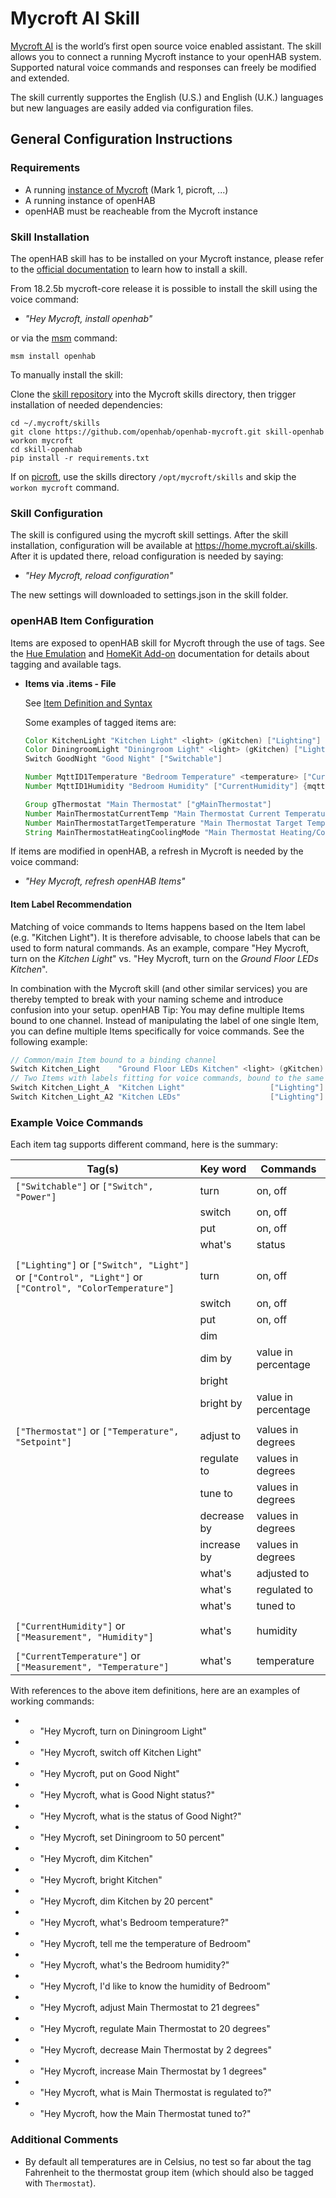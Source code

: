 # Mycroft AI Skill

[Mycroft AI](https://mycroft.ai/) is the world’s first open source voice enabled assistant.
The skill allows you to connect a running Mycroft instance to your openHAB system.
Supported natural voice commands and responses can freely be modified and extended.

The skill currently supportes the English (U.S.) and English (U.K.) languages but new languages are easily added via configuration files.

## General Configuration Instructions

### Requirements

- A running [instance of Mycroft](https://mycroft.ai/get-mycroft/) (Mark 1, picroft, ...)
- A running instance of openHAB
- openHAB must be reacheable from the Mycroft instance

### Skill Installation

The openHAB skill has to be installed on your Mycroft instance, please refer to the [official documentation](https://mycroft.ai/documentation/msm/) to learn how to install a skill. 

From 18.2.5b mycroft-core release it is possible to install the skill using the voice command:
- *"Hey Mycroft, install openhab"*

or via the [msm](https://mycroft.ai/documentation/msm/) command:
```shell
msm install openhab
```

To manually install the skill:

Clone the [skill repository](https://github.com/openhab/openhab-mycroft.git) into the Mycroft skills directory,
then trigger installation of needed dependencies:

```shell
cd ~/.mycroft/skills
git clone https://github.com/openhab/openhab-mycroft.git skill-openhab
workon mycroft
cd skill-openhab
pip install -r requirements.txt
```

If on [picroft](https://mycroft.ai/documentation/picroft/), use the skills directory `/opt/mycroft/skills` and skip the `workon mycroft` command.

### Skill Configuration

The skill is configured using the mycroft skill settings. After the skill installation, configuration will be available at https://home.mycroft.ai/skills. After it is updated there, reload configuration is needed by saying:

- *"Hey Mycroft, reload configuration"* 

The new settings will downloaded to settings.json in the skill folder.

### openHAB Item Configuration

Items are exposed to openHAB skill for Mycroft through the use of tags.
See the [Hue Emulation](https://www.openhab.org/addons/integrations/hueemulation/) and [HomeKit Add-on](https://www.openhab.org/addons/integrations/homekit/) documentation for details about tagging and available tags.

* **Items via .items - File**

  See [Item Definition and Syntax](https://www.openhab.org/docs/configuration/items.html#item-definition-and-syntax)
     
  Some examples of tagged items are:
  
  ```java
  Color KitchenLight "Kitchen Light" <light> (gKitchen) ["Lighting"] {channel="hue:0200:1:bloom1:color"}
  Color DiningroomLight "Diningroom Light" <light> (gKitchen) ["Lighting"] {channel="hue:0200:1:bloom1:color"}
  Switch GoodNight "Good Night"	["Switchable"]	

  Number MqttID1Temperature "Bedroom Temperature" <temperature> ["CurrentTemperature"] {mqtt="<[mosquitto:mysensors/SI/1/1/1/0/0:state:default]"}
  Number MqttID1Humidity "Bedroom Humidity" ["CurrentHumidity"] {mqtt="<[mosquitto:mysensors/SI/1/0/1/0/1:state:default]"}

  Group gThermostat "Main Thermostat" ["gMainThermostat"]
  Number MainThermostatCurrentTemp "Main Thermostat Current Temperature" (gMainThermostat) ["CurrentTemperature"]
  Number MainThermostatTargetTemperature "Main Thermostat Target Temperature" (gMainThermostat) ["TargetTemperature"]
  String MainThermostatHeatingCoolingMode "Main Thermostat Heating/Cooling Mode" (gMainThermostat) ["homekit:HeatingCoolingMode"]
  ```
 
If items are modified in openHAB, a refresh in Mycroft is needed by the voice command:

- *"Hey Mycroft, refresh openHAB Items"*

#### Item Label Recommendation

Matching of voice commands to Items happens based on the Item label (e.g. "Kitchen Light").
It is therefore advisable, to choose labels that can be used to form natural commands.
As an example, compare "Hey Mycroft, turn on the *Kitchen Light*" vs. "Hey Mycroft, turn on the *Ground Floor LEDs Kitchen*".

In combination with the Mycroft skill (and other similar services) you are thereby tempted to break with your naming scheme and introduce confusion into your setup.
openHAB Tip: You may define multiple Items bound to one channel.
Instead of manipulating the label of one single Item, you can define multiple Items specifically for voice commands.
See the following example:

```java
// Common/main Item bound to a binding channel
Switch Kitchen_Light    "Ground Floor LEDs Kitchen" <light> (gKitchen) {channel="..."}
// Two Items with labels fitting for voice commands, bound to the same binding channel
Switch Kitchen_Light_A  "Kitchen Light"                   ["Lighting"] {channel="..."}
Switch Kitchen_Light_A2 "Kitchen LEDs"                    ["Lighting"] {channel="..."}
```

### Example Voice Commands

Each item tag supports different command, here is the summary:

| Tag(s)                                                                                                 | Key word    | Commands            |
|--------------------------------------------------------------------------------------------------------|-------------|---------------------|
| `["Switchable"]` or `["Switch", "Power"]`                                                              | turn        | on, off             |
|                                                                                                        | switch      | on, off             |
|                                                                                                        | put         | on, off             |
|                                                                                                        | what's      | status              |
|                                                                                                        |             |                     |
| `["Lighting"]` or `["Switch", "Light"]` or `["Control", "Light"]` or `["Control", "ColorTemperature"]` | turn        | on, off             |
|                                                                                                        | switch      | on, off             |
|                                                                                                        | put         | on, off             |
|                                                                                                        | dim         |                     |
|                                                                                                        | dim by      | value in percentage |
|                                                                                                        | bright      |                     |
|                                                                                                        | bright by   | value in percentage |
|                                                                                                        |             |                     |
| `["Thermostat"]` or `["Temperature", "Setpoint"]`                                                      | adjust to   | values in degrees   |
|                                                                                                        | regulate to | values in degrees   |
|                                                                                                        | tune to     | values in degrees   |
|                                                                                                        | decrease by | values in degrees   |
|                                                                                                        | increase by | values in degrees   |
|                                                                                                        | what's      | adjusted to         |
|                                                                                                        | what's      | regulated to        |
|                                                                                                        | what's      | tuned to            |
|                                                                                                        |             |                     |
| `["CurrentHumidity"]` or `["Measurement", "Humidity"]`                                                 | what's      | humidity            |
|                                                                                                        |             |                     |
| `["CurrentTemperature"]` or `["Measurement", "Temperature"]`                                           | what's      | temperature         |

With references to the above item definitions, here are an examples of working commands:

- * "Hey Mycroft, turn on Diningroom Light"
- * "Hey Mycroft, switch off Kitchen Light"
- * "Hey Mycroft, put on Good Night"
- * "Hey Mycroft, what is Good Night status?"
- * "Hey Mycroft, what is the status of Good Night?"
- * "Hey Mycroft, set Diningroom to 50 percent"
- * "Hey Mycroft, dim Kitchen"
- * "Hey Mycroft, bright Kitchen"
- * "Hey Mycroft, dim Kitchen by 20 percent"
- * "Hey Mycroft, what's Bedroom temperature?"
- * "Hey Mycroft, tell me the temperature of Bedroom"
- * "Hey Mycroft, what's the Bedroom humidity?"
- * "Hey Mycroft, I'd like to know the humidity of Bedroom"
- * "Hey Mycroft, adjust Main Thermostat to 21 degrees"
- * "Hey Mycroft, regulate Main Thermostat to 20 degrees"
- * "Hey Mycroft, decrease Main Thermostat by 2 degrees"
- * "Hey Mycroft, increase Main Thermostat by 1 degrees"
- * "Hey Mycroft, what is Main Thermostat is regulated to?"
- * "Hey Mycroft, how the Main Thermostat tuned to?"

### Additional Comments

* By default all temperatures are in Celsius, no test so far about the tag Fahrenheit to the thermostat group item (which should also be tagged with `Thermostat`).
